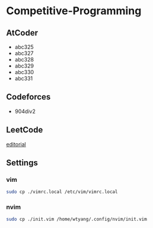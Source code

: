 # Competitive-Programming

## AtCoder

* abc325
* abc327
* abc328
* abc329
* abc330
* abc331

## Codeforces

* 904div2

## LeetCode

[editorial](LeetCode/editorial.md)

## Settings

### vim

```bash
sudo cp ./vimrc.local /etc/vim/vimrc.local
```

### nvim

```bash
sudo cp ./init.vim /home/wtyang/.config/nvim/init.vim
```
